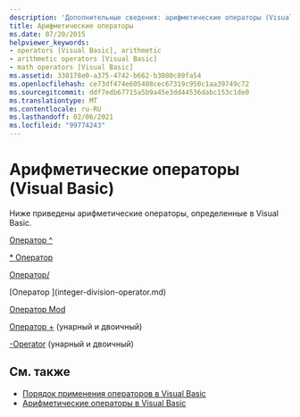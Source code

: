 ```yaml
---
description: 'Дополнительные сведения: арифметические операторы (Visual Basic)'
title: Арифметические операторы
ms.date: 07/20/2015
helpviewer_keywords:
- operators [Visual Basic], arithmetic
- arithmetic operators [Visual Basic]
- math operators [Visual Basic]
ms.assetid: 330178e0-a375-4742-b662-b3080c89fa54
ms.openlocfilehash: ce73df474e605408cec67319c950c1aa39749c72
ms.sourcegitcommit: ddf7edb67715a5b9a45e3dd44536dabc153c1de0
ms.translationtype: MT
ms.contentlocale: ru-RU
ms.lasthandoff: 02/06/2021
ms.locfileid: "99774243"
---
```

# <a name="arithmetic-operators-visual-basic"></a>Арифметические операторы (Visual Basic)

Ниже приведены арифметические операторы, определенные в Visual Basic.  
  
 [Оператор ^](exponentiation-operator.md)  
  
 [* Оператор](multiplication-operator.md)  
  
 [Оператор/](floating-point-division-operator.md)  
  
 [Оператор \](integer-division-operator.md)  
  
 [Оператор Mod](mod-operator.md)  
  
 [Оператор +](addition-operator.md) (унарный и двоичный)  
  
 [-Operator](subtraction-operator.md) (унарный и двоичный)  
  
## <a name="see-also"></a>См. также

- [Порядок применения операторов в Visual Basic](operator-precedence.md)
- [Арифметические операторы в Visual Basic](../../programming-guide/language-features/operators-and-expressions/arithmetic-operators.md)
